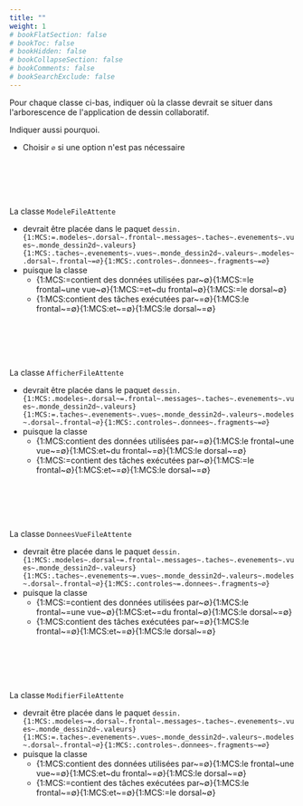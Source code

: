 ```yaml
---
title: ""
weight: 1
# bookFlatSection: false
# bookToc: false
# bookHidden: false
# bookCollapseSection: false
# bookComments: false
# bookSearchExclude: false
---
```



<style>
pre > code {
	-webkit-touch-callout: text;
	-webkit-user-select: text;
	-khtml-user-select: text;
	-moz-user-select: text;
	-ms-user-select: text;
	user-select: text;
}
</style>

Pour chaque classe ci-bas, indiquer où la classe devrait se situer dans l'arborescence de l'application de dessin collaboratif. 

Indiquer aussi pourquoi.

* Choisir `∅` si une option n'est pas nécessaire

<br>
<br>
<br>
<br>

La classe `ModeleFileAttente` 

* devrait être placée dans le paquet `dessin.{1:MCS:=.modeles~.dorsal~.frontal~.messages~.taches~.evenements~.vues~.monde_dessin2d~.valeurs}{1:MCS:.taches~.evenements~.vues~.monde_dessin2d~.valeurs~.modeles~.dorsal~.frontal~=∅}{1:MCS:.controles~.donnees~.fragments~=∅}`
* puisque la classe
    * {1:MCS:=contient des données utilisées par~∅}{1:MCS:=le frontal~une vue~∅}{1:MCS:=et~du frontal~∅}{1:MCS:=le dorsal~∅}
    * {1:MCS:contient des tâches exécutées par~=∅}{1:MCS:le frontal~=∅}{1:MCS:et~=∅}{1:MCS:le dorsal~=∅}

<br>
<br>
<br>
<br>

La classe `AfficherFileAttente` 

* devrait être placée dans le paquet `dessin.{1:MCS:.modeles~.dorsal~=.frontal~.messages~.taches~.evenements~.vues~.monde_dessin2d~.valeurs}{1:MCS:=.taches~.evenements~.vues~.monde_dessin2d~.valeurs~.modeles~.dorsal~.frontal~∅}{1:MCS:.controles~.donnees~.fragments~=∅}`
* puisque la classe
    * {1:MCS:contient des données utilisées par~=∅}{1:MCS:le frontal~une vue~=∅}{1:MCS:et~du frontal~=∅}{1:MCS:le dorsal~=∅}
    * {1:MCS:=contient des tâches exécutées par~∅}{1:MCS:=le frontal~∅}{1:MCS:et~=∅}{1:MCS:le dorsal~=∅}

<br>
<br>
<br>
<br>

La classe `DonneesVueFileAttente` 

* devrait être placée dans le paquet `dessin.{1:MCS:.modeles~.dorsal~=.frontal~.messages~.taches~.evenements~.vues~.monde_dessin2d~.valeurs}{1:MCS:.taches~.evenements~=.vues~.monde_dessin2d~.valeurs~.modeles~.dorsal~.frontal~∅}{1:MCS:.controles~=.donnees~.fragments~∅}`
* puisque la classe
    * {1:MCS:=contient des données utilisées par~∅}{1:MCS:le frontal~=une vue~∅}{1:MCS:et~=du frontal~∅}{1:MCS:le dorsal~=∅}
    * {1:MCS:contient des tâches exécutées par~=∅}{1:MCS:le frontal~=∅}{1:MCS:et~=∅}{1:MCS:le dorsal~=∅}

<br>
<br>
<br>
<br>

La classe `ModifierFileAttente` 

* devrait être placée dans le paquet `dessin.{1:MCS:.modeles~=.dorsal~.frontal~.messages~.taches~.evenements~.vues~.monde_dessin2d~.valeurs}{1:MCS:=.taches~.evenements~.vues~.monde_dessin2d~.valeurs~.modeles~.dorsal~.frontal~∅}{1:MCS:.controles~.donnees~.fragments~=∅}`
* puisque la classe
    * {1:MCS:contient des données utilisées par~=∅}{1:MCS:le frontal~une vue~=∅}{1:MCS:et~du frontal~=∅}{1:MCS:le dorsal~=∅}
    * {1:MCS:=contient des tâches exécutées par~∅}{1:MCS:le frontal~=∅}{1:MCS:et~=∅}{1:MCS:=le dorsal~∅}
